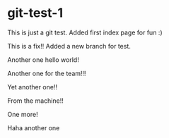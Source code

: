 # git-test-1
This is just a git test. Added first index page for fun :)

This is a fix!!
Added a new branch for test.

Another one
hello world!

Another one for the team!!!

Yet another one!!

From the machine!!

One more!

Haha another one
